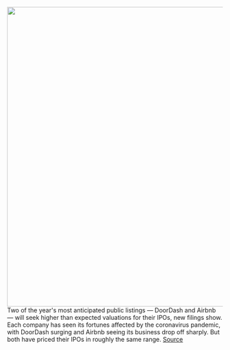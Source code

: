 <img src='https://cdn.vox-cdn.com/thumbor/Ztrzp2IsEth0j9BJ-SMKCSMdP5o=/0x0:5886x3971/1200x800/filters:focal(2473x1516:3413x2456)/cdn.vox-cdn.com/uploads/chorus_image/image/67999932/1229642349.0.jpg' width='700px' /><br/>
Two of the year's most anticipated public listings — DoorDash and Airbnb — will seek higher than expected valuations for their IPOs, new filings show. Each company has seen its fortunes affected by the coronavirus pandemic, with DoorDash surging and Airbnb seeing its business drop off sharply. But both have priced their IPOs in roughly the same range.
<a href='https://www.theverge.com/2020/11/30/21726364/airbnb-doordash-valuations-higher-ipo-wall-street'> Source <a/>